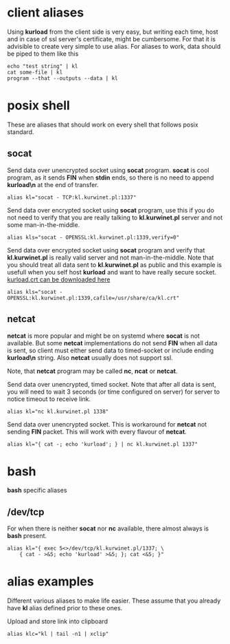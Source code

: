 [kursg-meta]: # (title: client aliases)

client aliases
==============

Using **kurload** from the client side is very easy, but writing each time,
host and in case of ssl server's certificate, might be cumbersome. For that
it is advisible to create very simple to use alias. For aliases to work,
data should be piped to them like this

```{.sh}
echo "test string" | kl
cat some-file | kl
program --that --outputs --data | kl
```

posix shell
===========

These are aliases that should work on every shell that follows posix standard.

socat
-----

Send data over unencrypted socket using **socat** program. **socat** is cool
program, as it sends **FIN** when **stdin** ends, so there is no need to
append **kurload\n** at the end of transfer.
```{.sh}
alias kl="socat - TCP:kl.kurwinet.pl:1337"
```

Send data over encrypted socket using **socat** program, use this if you do not
need to verify that you are really talking to **kl.kurwinet.pl** server and not
some man-in-the-middle.
```{.sh}
alias kls="socat - OPENSSL:kl.kurwinet.pl:1339,verify=0"
```

Send data over encrypted socket using **socat** program and verify that
**kl.kurwinet.pl** is really valid server and not man-in-the-middle. Note
that you should treat all data sent to **kl.kurwinet.pl** as public and
this example is usefull when you self host **kurload** and want to have really
secure socket. [kurload.crt can be downloaded here][1]
```{.sh}
alias kls="socat - OPENSSL:kl.kurwinet.pl:1339,cafile=/usr/share/ca/kl.crt"
```

netcat
------

**netcat** is more popular and might be on systemd where **socat** is not
available. But some **netcat** implementations do not send **FIN** when
all data is sent, so client must either send data to timed-socket or include
ending **kurload\n** string. Also **netcat** usually does not support ssl.

Note, that **netcat** program may be called **nc**, **ncat** or **netcat**.

Send data over unencrypted, timed socket. Note that after all data is sent,
you will need to wait 3 seconds (or time configured on server) for server
to notice timeout to receive link.
```{.sh}
alias kl="nc kl.kurwinet.pl 1338"
```

Send data over unencrypted socket. This is workaround for **netcat** not
sending **FIN** packet. This will work with every flavour of **netcat**.
```{.sh}
alias kl="{ cat -; echo 'kurload'; } | nc kl.kurwinet.pl 1337"
```

bash
====

**bash** specific aliases

/dev/tcp
--------

For when there is neither **socat** nor **nc** available, there almost always
is **bash** present.
```{.bash}
alias kl="{ exec 5<>/dev/tcp/kl.kurwinet.pl/1337; \
    { cat - >&5; echo 'kurload' >&5; }; cat <&5; }"
```

alias examples
==============

Different various aliases to make life easier. These assume that you already
have **kl** alias defined prior to these ones.

Upload and store link into clipboard

```{.bash}
alias klc="kl | tail -n1 | xclip"
```

[1]: https://kl.kurwinet.pl/kl.crt
